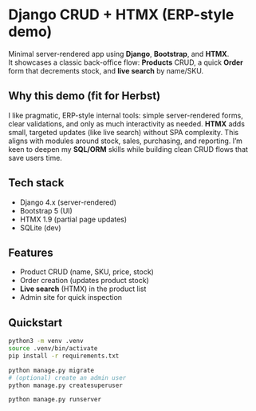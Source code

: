 # Django CRUD + HTMX (ERP-style demo)

Minimal server-rendered app using **Django**, **Bootstrap**, and **HTMX**.  
It showcases a classic back-office flow: **Products** CRUD, a quick **Order** form that decrements stock, and **live search** by name/SKU.

## Why this demo (fit for Herbst)
I like pragmatic, ERP-style internal tools: simple server-rendered forms, clear validations, and only as much interactivity as needed. **HTMX** adds small, targeted updates (like live search) without SPA complexity. This aligns with modules around stock, sales, purchasing, and reporting. I’m keen to deepen my **SQL/ORM** skills while building clean CRUD flows that save users time.

## Tech stack
- Django 4.x (server-rendered)
- Bootstrap 5 (UI)
- HTMX 1.9 (partial page updates)
- SQLite (dev)

## Features
- Product CRUD (name, SKU, price, stock)
- Order creation (updates product stock)
- **Live search** (HTMX) in the product list
- Admin site for quick inspection

## Quickstart

```bash
python3 -m venv .venv
source .venv/bin/activate
pip install -r requirements.txt

python manage.py migrate
# (optional) create an admin user
python manage.py createsuperuser

python manage.py runserver

